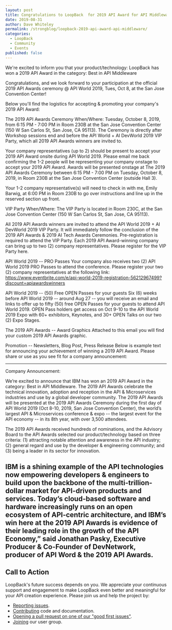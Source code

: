 ```yaml
---
layout: post
title: Congratulations to LoopBack  for 2019 API Award for API Middleware
date: 2019-08-31
author: Dave Whiteley
permalink: /strongblog/loopback-2019-api-award-api-middleware/
categories:
  - LoopBack
  - Community
  - Events
published: false
---
```


We're excited to inform you that your product/technology: LoopBack has won a 2019 API Award in the category: Best in API Middleware

Congratulations, and we look forward to your participation at the official 2019 API Awards ceremony @ API World 2019, Tues, Oct 8, at the San Jose Convention Center! 


Below you'll find the logistics for accepting & promoting your company's 2019 API Award: 


The 2019 API Awards Ceremony
When/Where: Tuesday, October 8, 2019, from 6:15 PM - 7:00 PM in Room 230B at the San Jose Convention Center (150 W San Carlos St, San Jose, CA 95113). The Ceremony is directly after Workshop sessions end and before the API World + AI DevWorld 2019 VIP Party, which all 2019 API Awards winners are invited to. 


Your company representatives (up to 2) should be present to accept your 2019 API Award onsite during API World 2019. Please email me back confirming the 1-2 people will be representing your company onstage to accept your 2019 API Award.  Awards will be presented onstage at The 2019 API Awards Ceremony between 6:15 PM - 7:00 PM on Tuesday, October 8, 2019, in Room 230B at the San Jose Convention Center (outside Hall 3). 


Your 1-2 company representative(s) will need to check in with me, Emily Barwig, at 6:00 PM in Room 230B to go over instructions and line up in the reserved section up front.
 


VIP Party
When/Where: The VIP Party is located in Room 230C, at the San Jose Convention Center (150 W San Carlos St, San Jose, CA 95113).  


All 2019 API Awards winners are invited to attend the API World 2019 + AI DevWorld 2019 VIP Party. It will immediately follow the conclusion of the 2019 API Awards & 2019 AI Tech Awards Ceremonies. Pre-registration is required to attend the VIP Party. Each 2019 API Award-winning company can bring up to two (2) company representatives. Please register for the VIP Party here. 



API World 2019 -- PRO Passes
Your company also receives two (2) API World 2019 PRO Passes to attend the conference. Please register your two (2) company representatives at the following link: https://www.eventbrite.com/e/api-world-2019-registration-56212967499?discount=apiawardswinners 



API World 2019 -- (50) Free OPEN Passes for your guests
Six (6) weeks before API World 2019 -- around Aug 27 -- you will receive an email and links to offer up to fifty (50) free OPEN Passes for your guests to attend API World 2019.  OPEN Pass holders get access on Oct 9-10 to the API World 2019 Expo with 60+ exhibitors, Keynotes, and 30+ OPEN Talks on our two (2) Expo Stages. 



The 2019 API Awards -- Award Graphics
Attached to this email you will find your custom 2019 API Awards graphic.
 


Promotion -- Newsletters, Blog Post, Press Release
Below is example text for announcing your achievement of winning a 2019 API Award. Please share or use as you see fit for a company announcement: 


-----------------
Company Announcement: 


We’re excited to announce that IBM has won an 2019 API Award in the category: Best in API Middleware. The 2019 API Awards celebrate the technical innovation, adoption and reception in the API & Microservices industries and use by a global developer community. The 2019 API Awards will be presented at the 2019 API Awards Ceremony during the first day of API World 2019 (Oct 8-10, 2019, San Jose Convention Center), the world’s largest API & Microservices conference & expo -- the largest event for the API economy -- in its 8th year, with over 3,500 attendees. 


The 2019 API Awards received hundreds of nominations, and the Advisory Board to the API Awards selected our product/technology based on three criteria: (1) attracting notable attention and awareness in the API industry; (2) general regard and use by the developer & engineering community; and (3) being a leader in its sector for innovation. 


IBM is a shining example of the API technologies now empowering developers & engineers to build upon the backbone of the multi-trillion-dollar market for API-driven products and services. Today’s cloud-based software and hardware increasingly runs on an open ecosystem of API-centric architecture, and IBM’s win here at the 2019 API Awards is evidence of their leading role in the growth of the API Economy,” said Jonathan Pasky, Executive Producer & Co-Founder of DevNetwork, producer of API Word & the 2019 API Awards.
----------------- 


## Call to Action

LoopBack's future success depends on you. We appreciate your continuous support and engagement to make LoopBack even better and meaningful for your API creation experience. Please join us and help the project by:

- [Reporting issues](https://github.com/strongloop/loopback-next/issues).
- [Contributing](https://github.com/strongloop/loopback-next/blob/master/docs/CONTRIBUTING.md)
  code and documentation.
- [Opening a pull request on one of our "good first issues"](https://github.com/strongloop/loopback-next/labels/good%20first%20issue).
- [Joining](https://github.com/strongloop/loopback-next/issues/110) our user group.
